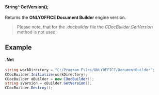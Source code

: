 #### String^ GetVersion();

Returns the **ONLYOFFICE Document Builder** engine version.

> Please note, that for the *.docbuilder* file the *CDocBuilder.GetVersion* method is not used.

## Example

#### .Net

```c#
string workDirectory = "C:/Program Files/ONLYOFFICE/DocumentBuilder";
CDocBuilder.Initialize(workDirectory);
CDocBuilder oBuilder = new CDocBuilder();
string sVersion = oBuilder.GetVersion();
CDocBuilder.Destroy();
```
